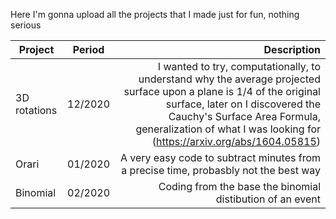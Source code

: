 Here I'm gonna upload all the projects that I made just for fun, nothing serious

| Project       | Period        | Description  |
| ------------- |:-------------:| -----:|
| 3D rotations  | 12/2020 | I wanted to try, computationally, to understand why the average projected surface upon a plane is 1/4 of the original surface, later on I discovered the Cauchy's Surface Area Formula, generalization of what I was looking for (https://arxiv.org/abs/1604.05815) |
| Orari | 01/2020 | A very easy code to subtract minutes from a precise time, probasbly not the best way |
| Binomial | 02/2020 | Coding from the base the binomial distibution of an event |
